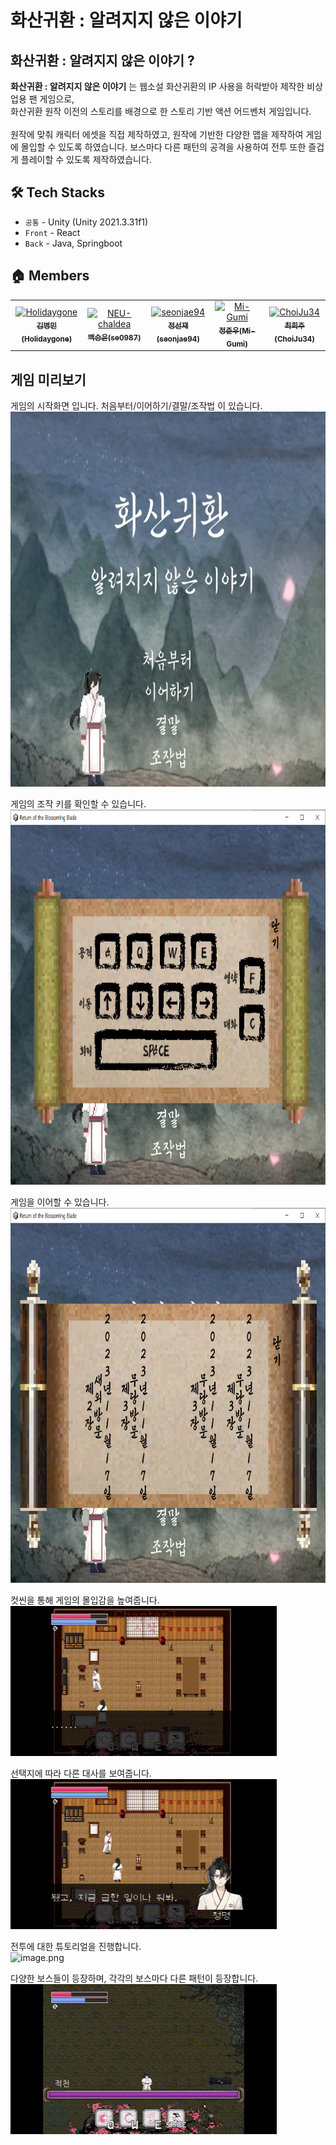 # 화산귀환 : 알려지지 않은 이야기
<!-- ![image.png](./images/image.png) -->


## 화산귀환 : 알려지지 않은 이야기 ?
**화산귀환 : 알려지지 않은 이야기** 는 웹소설 화산귀환의 IP 사용을 허락받아 제작한 비상업용 팬 게임으로, </br>
화산귀환 원작 이전의 스토리를 배경으로 한 스토리 기반 액션 어드벤처 게임입니다. </br> </br>
원작에 맞춰 캐릭터 에셋을 직접 제작하였고, 원작에 기반한 다양한 맵을 제작하여 게임에 몰입할 수 있도록 하였습니다.
보스마다 다른 패턴의 공격을 사용하여 전투 또한 즐겁게 플레이할 수 있도록 제작하였습니다.


## 🛠 Tech Stacks
- `공통` - Unity (Unity 2021.3.31f1)
- `Front` - React
- `Back` - Java, Springboot


## 🏠 Members
<!-- - 김병민 (https://github.com/)
- 백승은 (https://github.com/se0987)
- 정선재 (https://github.com/seonjae94)
- 정준우 (https://github.com/)  
- 최희주 (https://github.com/ChoiJu34) -->
<table>
  <tbody>
    <tr>
      <td align="center"><a href="https://github.com/Holidaygone"><img src="https://avatars.githubusercontent.com/u/93032555?v=4?s=100" width="100px;" alt="Holidaygone"/><br /><sub><b>김병민(Holidaygone)</b></sub></a></td>
      <td align="center"><a href="https://github.com/se0987"><img src="https://avatars.githubusercontent.com/u/122589779?v=4" width="100px;" alt="NEU-chaldea"/><br /><sub><b>백승은(se0987)</b></sub></a></td>
      <td align="center"><a href="https://github.com/seonjae94"><img src="https://avatars.githubusercontent.com/u/122584181?v=4?s=100" width="100px;" alt="seonjae94"/><br /><sub><b>정선재(seonjae94)</b></sub></a></td>
      <td align="center"><a href="https://github.com/Mi-Gumi"><img src="https://avatars.githubusercontent.com/u/122584022?v=4?s=100" width="100px;" alt="Mi-Gumi"/><br /><sub><b>정준우(Mi-Gumi)</b></sub></a></td>
      <td align="center"><a href="https://github.com/ChoiJu34"><img src="https://avatars.githubusercontent.com/u/99314092?v=4?s=100" width="100px;" alt="ChoiJu34"/><br /><sub><b>최희주(ChoiJu34)</b></sub></a></td>    
    </tr>
  </tbody>
</table>


## 게임 미리보기

게임의 시작화면 입니다. 처음부터/이어하기/결말/조작법 이 있습니다.  </br>
<img src="./Images/start.png" width="800" height="600"/>
 </br>

게임의 조작 키를 확인할 수 있습니다. </br>
<img src="./Images/0001.png" width="800" height="600"/>
 </br>
 


게임을 이어할 수 있습니다. </br>
<img src="./Images/0002.png" width="800" height="600"/>
</br>

컷씬을 통해 게임의 몰입감을 높여줍니다. </br>
![image.png](./Images/cutscene1.gif)
 </br>
 
선택지에 따라 다른 대사를 보여줍니다. </br>
![image.png](./Images/cutscene2.gif)
 </br>
 
전투에 대한 튜토리얼을 진행합니다. </br>
![image.png](./Images/tutorial.gif)
 </br>
 
다양한 보스들이 등장하며, 각각의 보스마다 다른 패턴이 등장합니다. </br>
![image.png](./Images/boss1.gif)
 </br>
